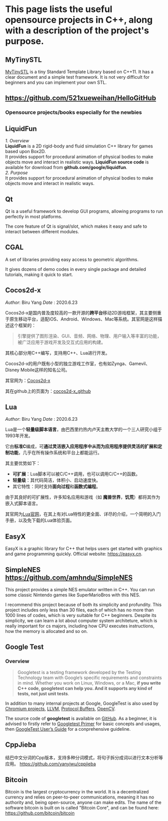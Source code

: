 # This page lists the useful opensource projects in C++, along with a description of the project's purpose. 

## MyTinySTL

[MyTinySTL](https://github.com/Alinshans/MyTinySTL "github") is a tiny Standard Template Library based on C++11. It has a clear document and a simple test framework. It is not very difficult for beginners and you can implement your own STL.

## https://github.com/521xueweihan/HelloGitHub
### Opensource projects/books especially for the newbies

## LiquidFun

*1. Overview*   
**LiquidFun** is a 2D rigid-body and fluid simulation C++ library for games based upon Box2D.     
It provides support for procedural animation of physical bodies to make objects move and interact in realistic ways.
**LiquidFun source code** is available for download from **github.com/google/liquidfun**.  
*2. Purpose*  
It provides support for procedural animation of physical bodies to make objects move and interact in realistic ways.

## Qt
Qt is a useful framework to develop GUI programs, allowing programs to run perfectly in most platforms.

The core feature of Qt is signal/slot, which makes it easy and safe to interact between different modules.

## CGAL

A set of libraries providing easy access to geometric algorithms.

It gives dozens of demo codes in every single package and detailed tutorials, making it quick to start.

## Cocos2d-x

*Author*: Biru Yang     *Date* : 2020.6.23

Cocos2d-x是国内普及度较高的一款开源的**跨平台**移动2D游戏框架，其主要侧重于原生移动平台，适配iOS、Android、Windows、Mac等系统。其官网是这样描述这个框架的：

> 引擎提供了图形渲染、GUI、音频、网络、物理、用户输入等丰富的功能，被广泛应用于游戏开发及交互式应用的构建。

其核心部分用C++编写，支持用C++、Lua进行开发。

Cocos2d-x的用户既有小型的独立游戏工作室，也有如Zynga、Gamevil、Disney Mobile这样的知名公司。

其官网为：[Cocos2d-x](https://www.cocos.com/products#Cocos2d-x)

其在github上的页面为：[cocos2d-x_github](https://github.com/cocos2d/cocos2d-x)

## Lua

*Author*: Biru Yang     *Date* : 2020.6.23

Lua是一个**轻量级脚本语言**，由巴西里约热内卢天主教大学的一个三人研究小组于1993年开发。

它由**标准C**编成，可**通过灵活嵌入应用程序中从而为应用程序提供灵活的扩展和定制功能**，几乎在所有操作系统和平台上都能运行。

其主要优势如下：

+ **可扩展**：Lua脚本可以被C/C++调用，也可以调用C/C++的函数。
+ **轻量级**：其代码简洁，体积小、启动速度快。
+ 其它特性：同时支持**面向过程**和**函数式编程**。

由于其良好的可扩展性，许多知名应用和游戏（如 **魔兽世界**，**饥荒**）都将其作为嵌入式脚本语言。

其官网为[Lua官网](http://www.lua.org/)，在其上有对Lua特性的更全面、详尽的介绍，一个简明的入门手册，以及免下载的Lua体验页面。

## EasyX

EasyX is a graphic library for C++ that helps users get started with graphics and game programming quickly.
Official website: https://easyx.cn.

## SimpleNES https://github.com/amhndu/SimpleNES

This project provides a simple NES emulator written in C++. You can run some classic Nintendo games like SuperMarioBros with this NES.

I recommend this project because of both its simplicity and profundity. This project includes only less than 30 files, each of which has no more than 1000 lines of codes, which is very suitable for C++ beginners. Despite its simplicity, we can learn a lot about computer system architeture, which is really important for cs majors, including how CPU executes instructions, how the memory is allocated and so on.


## Google Test

### Overview
> Googletest is a testing framework developed by the Testing Technology team with Google’s specific requirements and constraints in mind. Whether you work on Linux, Windows, or a Mac, **if you write C++ code, googletest can help you. And it supports any kind of tests, not just unit tests**.

In addition to many internal projects at Google, GoogleTest is also used by [Chromium projects](http://www.chromium.org/), [LLVM](http://llvm.org/), [Protocol Buffers](https://github.com/google/protobuf), [OpenCV](http://opencv.org/).

The source code of **googletest** is available on [GitHub](https://github.com/google/googletest). As a beginner, it is advised to firstly refer to [Googletest Primer](https://google.github.io/googletest/primer.html) for basic concepts and usages, then [GoogleTest User’s Guide](https://google.github.io/googletest/) for a conprehensive guideline.

## CppJieba

结巴中文分词的Cpp版本，支持多种分词模式，将句子拆分成词以进行文本分析等应用。
https://github.com/yanyiwu/cppjieba


## Bitcoin 
Bitcoin is the largest cryptocurrency in the world. It is a decentralized currency and relies on peer-to-peer communications, meaning it has no authority and, being open-source, anyone can make edits. The name of the software bitcoin is built on is called "Bitcoin Core", and can be found here: https://github.com/bitcoin/bitcoin
